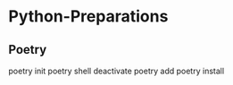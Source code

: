 # Python-Preparations

## Poetry
poetry init
poetry shell
deactivate
poetry add <packet>
poetry install